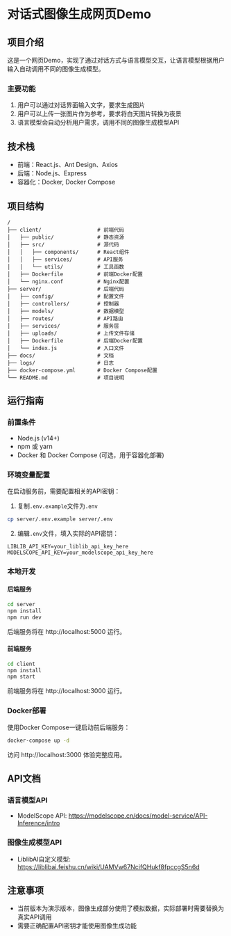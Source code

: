 # 对话式图像生成网页Demo

## 项目介绍

这是一个网页Demo，实现了通过对话方式与语言模型交互，让语言模型根据用户输入自动调用不同的图像生成模型。

### 主要功能

1. 用户可以通过对话界面输入文字，要求生成图片
2. 用户可以上传一张图片作为参考，要求将白天图片转换为夜景
3. 语言模型会自动分析用户需求，调用不同的图像生成模型API

## 技术栈

- 前端：React.js、Ant Design、Axios
- 后端：Node.js、Express
- 容器化：Docker, Docker Compose

## 项目结构

```
/
├── client/                  # 前端代码
│   ├── public/              # 静态资源
│   ├── src/                 # 源代码
│   │   ├── components/      # React组件
│   │   ├── services/        # API服务
│   │   └── utils/           # 工具函数
│   ├── Dockerfile           # 前端Docker配置
│   └── nginx.conf           # Nginx配置
├── server/                  # 后端代码
│   ├── config/              # 配置文件
│   ├── controllers/         # 控制器
│   ├── models/              # 数据模型
│   ├── routes/              # API路由
│   ├── services/            # 服务层
│   ├── uploads/             # 上传文件存储
│   ├── Dockerfile           # 后端Docker配置
│   └── index.js             # 入口文件
├── docs/                    # 文档
├── logs/                    # 日志
├── docker-compose.yml       # Docker Compose配置
└── README.md                # 项目说明
```

## 运行指南

### 前置条件

- Node.js (v14+)
- npm 或 yarn
- Docker 和 Docker Compose (可选，用于容器化部署)

### 环境变量配置

在启动服务前，需要配置相关的API密钥：

1. 复制`.env.example`文件为`.env`
```bash
cp server/.env.example server/.env
```

2. 编辑`.env`文件，填入实际的API密钥：
```
LIBLIB_API_KEY=your_liblib_api_key_here
MODELSCOPE_API_KEY=your_modelscope_api_key_here
```

### 本地开发

#### 后端服务

```bash
cd server
npm install
npm run dev
```

后端服务将在 http://localhost:5000 运行。

#### 前端服务

```bash
cd client
npm install
npm start
```

前端服务将在 http://localhost:3000 运行。

### Docker部署

使用Docker Compose一键启动前后端服务：

```bash
docker-compose up -d
```

访问 http://localhost:3000 体验完整应用。

## API文档

### 语言模型API

- ModelScope API: https://modelscope.cn/docs/model-service/API-Inference/intro

### 图像生成模型API

- LiblibAI自定义模型: https://liblibai.feishu.cn/wiki/UAMVw67NcifQHukf8fpccgS5n6d

## 注意事项

- 当前版本为演示版本，图像生成部分使用了模拟数据，实际部署时需要替换为真实API调用
- 需要正确配置API密钥才能使用图像生成功能
